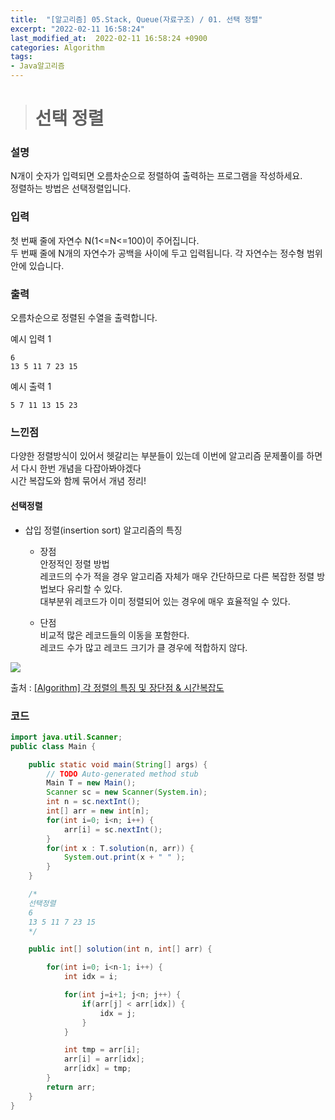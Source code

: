 ```yaml
---
title:  "[알고리즘] 05.Stack, Queue(자료구조) / 01. 선택 정렬"
excerpt: "2022-02-11 16:58:24"
last_modified_at:  2022-02-11 16:58:24 +0900
categories: Algorithm
tags:
- Java알고리즘
---
```


># 선택 정렬  

### 설명  

N개이 숫자가 입력되면 오름차순으로 정렬하여 출력하는 프로그램을 작성하세요.  
정렬하는 방법은 선택정렬입니다.   


### 입력  

첫 번째 줄에 자연수 N(1<=N<=100)이 주어집니다.  
두 번째 줄에 N개의 자연수가 공백을 사이에 두고 입력됩니다. 각 자연수는 정수형 범위 안에 있습니다.   


### 출력  

오름차순으로 정렬된 수열을 출력합니다.   


예시 입력 1   
```
6
13 5 11 7 23 15
```
예시 출력 1  
```
5 7 11 13 15 23
```

### 느낀점  

다양한 정렬방식이 있어서 헷갈리는 부분들이 있는데 이번에 알고리즘 문제풀이를 하면서 다시 한번 개념을 다잡아봐야겠다  
시간 복잡도와 함께 묶어서 개념 정리!  

#### 선택정렬  

- 삽입 정렬(insertion sort) 알고리즘의 특징  
	- 장점  
	안정적인 정렬 방법  
	레코드의 수가 적을 경우 알고리즘 자체가 매우 간단하므로 다른 복잡한 정렬 방법보다 유리할 수 있다.  
	대부분위 레코드가 이미 정렬되어 있는 경우에 매우 효율적일 수 있다.  

	- 단점  
	비교적 많은 레코드들의 이동을 포함한다.  
	레코드 수가 많고 레코드 크기가 클 경우에 적합하지 않다.  

![](https://media.vlpt.us/images/jaeyunn_15/post/ff10da68-72c8-465e-9da8-9260b26db9a9/%E1%84%89%E1%85%B3%E1%84%8F%E1%85%B3%E1%84%85%E1%85%B5%E1%86%AB%E1%84%89%E1%85%A3%E1%86%BA%202021-03-07%20%E1%84%8B%E1%85%A9%E1%84%92%E1%85%AE%2011.32.57.png)

출처 : [[Algorithm] 각 정렬의 특징 및 장단점 & 시간복잡도](https://coding-factory.tistory.com/615?category=794828)  


### 코드  

```java
import java.util.Scanner;
public class Main {

	public static void main(String[] args) {
		// TODO Auto-generated method stub
		Main T = new Main();
		Scanner sc = new Scanner(System.in);
		int n = sc.nextInt();
		int[] arr = new int[n];
		for(int i=0; i<n; i++) {
			arr[i] = sc.nextInt();
		}
		for(int x : T.solution(n, arr)) {
			System.out.print(x + " " );
		}
	}

	/*
	선택정렬
	6
	13 5 11 7 23 15
	*/

	public int[] solution(int n, int[] arr) {

		for(int i=0; i<n-1; i++) {
			int idx = i;

			for(int j=i+1; j<n; j++) {
				if(arr[j] < arr[idx]) {
					idx = j;
				}
			}

			int tmp = arr[i];
			arr[i] = arr[idx];
			arr[idx] = tmp;
		}
		return arr;
	}
}
```
